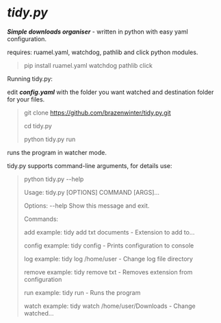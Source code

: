 # ***tidy.py***

***Simple downloads organiser*** - written in python with easy yaml configuration. 

requires: ruamel.yaml, watchdog, pathlib and click python modules.

> pip install ruamel.yaml watchdog pathlib click

Running tidy.py:

edit ***config.yaml*** with the folder you want watched and destination folder for your files.

> git clone https://github.com/brazenwinter/tidy.py.git
>
> cd tidy.py
>
> python tidy.py run

runs the program in watcher mode.

tidy.py supports command-line arguments, for details use:

> python tidy.py --help
>
>Usage: tidy.py [OPTIONS] COMMAND [ARGS]...
>
>Options:
>  --help  Show this message and exit.
>
>Commands:
>
>  add     example: tidy add txt documents - Extension to add to...
>
>  config  example: tidy config - Prints configuration to console
>
>  log     example: tidy log /home/user - Change log file directory
>
>  remove  example: tidy remove txt - Removes extension from configuration
>
>  run     example: tidy run - Runs the program
>
>  watch   example: tidy watch /home/user/Downloads - Change watched...

